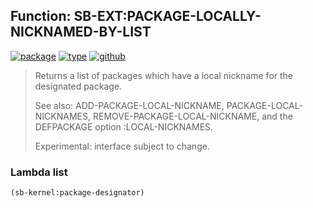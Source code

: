 ## Function: SB-EXT:PACKAGE-LOCALLY-NICKNAMED-BY-LIST
[![package](https://img.shields.io/badge/Package-SB--EXT-5f9ea0.svg?style=social&colorA=999999)](../) [![type](https://img.shields.io/badge/Type-Function-5f9ea0.svg?style=social&colorA=999999)](../#function) [![github](https://img.shields.io/badge/GitHub-View_the_source-5f9ea0.svg?style=social&colorA=999999&logo=github)](https://github.com/sbcl/sbcl/blob/master/src/code/target-package.lisp/) 

> Returns a list of packages which have a local nickname for the designated
> package.
> 
> See also: ADD-PACKAGE-LOCAL-NICKNAME, PACKAGE-LOCAL-NICKNAMES,
> REMOVE-PACKAGE-LOCAL-NICKNAME, and the DEFPACKAGE option :LOCAL-NICKNAMES.
> 
> Experimental: interface subject to change.

### Lambda list
```cl
(sb-kernel:package-designator)
```
